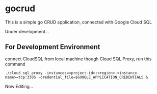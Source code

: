 
# gocrud

This is a simple go CRUD application, connected with Google Cloud SQL  

Under development...  

## For Development Environment

connect CloudSQL from local machine though Cloud SQL Proxy, run this command

```
./cloud_sql_proxy -instances=<project-id>:<region>:<instance-name>=tcp:3306 -credential_file=$GOOGLE_APPLICATION_CREDENTIALS &

```

Now Editing...
